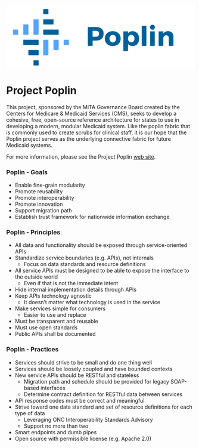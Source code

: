 ![alt text](https://github.com/MITA-Governance-Board/Poplin/blob/master/images/poplin@2x.png)

# Project Poplin

This project, sponsored by the MITA Governance Board created by the Centers for Medicare & Medicaid Services (CMS), seeks to develop a cohesive, free, open-source reference architecture for states to use in developing a modern, modular Medicaid system. Like the poplin fabric that is commonly used to create scrubs for clinical staff, it is our hope that the Poplin project serves as the underlying connective fabric for future Medicaid systems.

For more information, please see the Project Poplin [web site](https://www.projectpoplin.org).

### Poplin - Goals

* Enable fine-grain modularity
* Promote reusability
* Promote interoperability
* Promote innovation
* Support migration path
* Establish trust framework for nationwide information exchange

### Poplin - Principles

* All data and functionality should be exposed through service-oriented APIs
* Standardize service boundaries (e.g. APIs), not internals
    * Focus on data standards and resource definitions
* All service APIs must be designed to be able to expose the interface to the outside world
    * Even if that is not the immediate intent
* Hide internal implementation details through APIs
* Keep APIs technology agnostic
    * It doesn’t matter what technology is used in the service
* Make services simple for consumers 
    * Easier to use and replace
* Must be transparent and reusable
* Must use open standards
* Public APIs shall be documented

### Poplin - Practices

* Services should strive to be small and do one thing well
* Services should be loosely coupled and have bounded contexts
* New service APIs should be RESTful and stateless
    * Migration path and schedule should be provided for legacy SOAP-based interfaces
    * Determine contract definition for RESTful data between services
* API response codes must be correct and meaningful
* Strive toward one data standard and set of resource definitions for each type of data
    * Leveraging ONC Interoperability Standards Advisory
    * Support no more than two
* Smart endpoints and dumb pipes
* Open source with permissible license (e.g. Apache 2.0)

